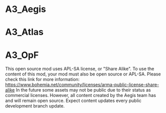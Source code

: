 # A3_Aegis
# A3_Atlas
# A3_OpF
 
This open source mod uses APL-SA license, or "Share Alike". To use the content of this mod, your mod must also be open source or APL-SA. Please check this link for more information: https://www.bohemia.net/community/licenses/arma-public-license-share-alike
In the future some assets may not be public due to their status as commercial licenses. However, all content created by the Aegis team has and will remain open source.
Expect content updates every public development branch update.